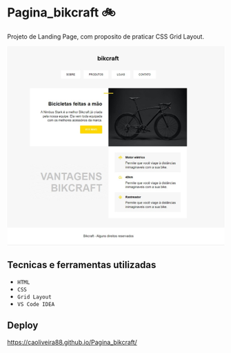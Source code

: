 # Pagina_bikcraft 🚲

Projeto de Landing Page, com proposito de praticar CSS Grid Layout.

 ![pagina_bikcraft](img/pagina_bikcraft.jpg)

 
 ## Tecnicas e ferramentas utilizadas
 
- ``HTML``
- ``CSS``
- ``Grid Layout``
- ``VS Code IDEA``

## Deploy
https://caoliveira88.github.io/Pagina_bikcraft/
